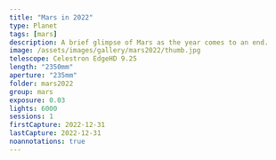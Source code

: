 ```yaml
---
title: "Mars in 2022"
type: Planet
tags: [mars]
description: A brief glimpse of Mars as the year comes to an end.
image: /assets/images/gallery/mars2022/thumb.jpg
telescope: Celestron EdgeHD 9.25
length: "2350mm"
aperture: "235mm"
folder: mars2022
group: mars
exposure: 0.03
lights: 6000
sessions: 1
firstCapture: 2022-12-31 
lastCapture: 2022-12-31
noannotations: true
---
```

